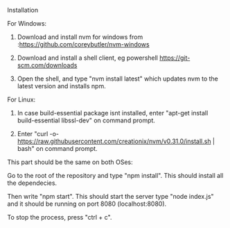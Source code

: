 Installation


For Windows:

1. Download and install nvm for windows from :https://github.com/coreybutler/nvm-windows

2. Download and install a shell client, eg powershell https://git-scm.com/downloads

3. Open the shell, and type "nvm install latest" which updates nvm to the latest version and installs npm.


For Linux:


1. In case build-essential package isnt installed, enter "apt-get install build-essential libssl-dev" on command prompt.

2. Enter "curl -o- https://raw.githubusercontent.com/creationix/nvm/v0.31.0/install.sh | bash" on command prompt.


This part should be the same on both OSes:

Go to the root of the repository and type "npm install". This should install all the dependecies.

Then write "npm start". This should start the server type "node index.js" and it should be running on port 8080 (localhost:8080).

To stop the process, press "ctrl + c".
